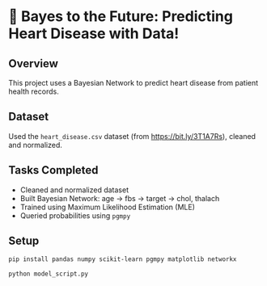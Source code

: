 # 🧠 Bayes to the Future: Predicting Heart Disease with Data!

## Overview
This project uses a Bayesian Network to predict heart disease from patient health records.

## Dataset
Used the `heart_disease.csv` dataset (from https://bit.ly/3T1A7Rs), cleaned and normalized.

## Tasks Completed
- Cleaned and normalized dataset
- Built Bayesian Network: age → fbs → target → chol, thalach
- Trained using Maximum Likelihood Estimation (MLE)
- Queried probabilities using `pgmpy`

## Setup
```bash
pip install pandas numpy scikit-learn pgmpy matplotlib networkx

python model_script.py

